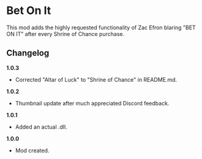 # Bet On It

This mod adds the highly requested functionality of Zac Efron blaring "BET ON IT" after every Shrine of Chance purchase.

## Changelog

**1.0.3**
* Corrected "Altar of Luck" to "Shrine of Chance" in README.md.

**1.0.2**
* Thumbnail update after much appreciated Discord feedback.

**1.0.1**
* Added an actual .dll.

**1.0.0**

* Mod created.
